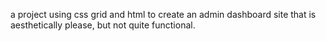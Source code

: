 a project using css grid and html to create an admin dashboard site that is aesthetically please, but not quite functional.